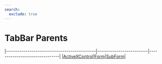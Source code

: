 ```yaml
---
search:
  exclude: true
---
```


<h1 class="heading"><span class="name">TabBar Parents</span></h1>

|----------------------------------------------|--------------------------|--------------------------------|
|[ActiveXControl](../objects/activexcontrol.md)|[Form](../objects/form.md)|[SubForm](../objects/subform.md)|
